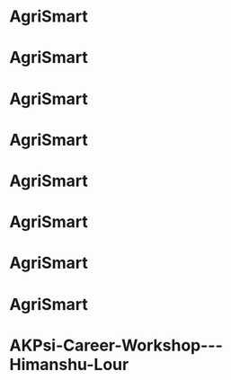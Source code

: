 # AgriSmart
# AgriSmart
# AgriSmart
# AgriSmart
# AgriSmart
# AgriSmart
# AgriSmart
# AgriSmart
# AKPsi-Career-Workshop---Himanshu-Lour

